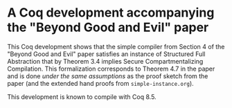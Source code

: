 
A Coq development accompanying the "Beyond Good and Evil" paper
===============================================================

This Coq development shows that the simple compiler from Section 4 of
the "Beyond Good and Evil" paper satisfies an instance of Structured
Full Abstraction that by Theorem 3.4 implies Secure Compartmentalizing
Compilation. This formalization corresponds to Theorem 4.7 in the
paper and is done *under the same assumptions* as the proof sketch
from the paper (and the extended hand proofs from `simple-instance.org`).

This development is known to compile with Coq 8.5.
